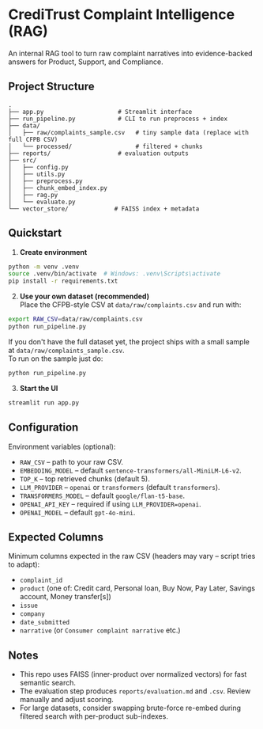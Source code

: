 # CrediTrust Complaint Intelligence (RAG)

An internal RAG tool to turn raw complaint narratives into evidence-backed answers for Product, Support, and Compliance.

## Project Structure
```
.
├── app.py                     # Streamlit interface
├── run_pipeline.py            # CLI to run preprocess + index
├── data/
│   ├── raw/complaints_sample.csv   # tiny sample data (replace with full CFPB CSV)
│   └── processed/                  # filtered + chunks
├── reports/                   # evaluation outputs
├── src/
│   ├── config.py
│   ├── utils.py
│   ├── preprocess.py
│   ├── chunk_embed_index.py
│   ├── rag.py
│   └── evaluate.py
└── vector_store/             # FAISS index + metadata
```

## Quickstart

1. **Create environment**
```bash
python -m venv .venv
source .venv/bin/activate  # Windows: .venv\Scripts\activate
pip install -r requirements.txt
```

2. **Use your own dataset (recommended)**  
   Place the CFPB-style CSV at `data/raw/complaints.csv` and run with:
```bash
export RAW_CSV=data/raw/complaints.csv
python run_pipeline.py
```

If you don't have the full dataset yet, the project ships with a small sample at `data/raw/complaints_sample.csv`.  
To run on the sample just do:
```bash
python run_pipeline.py
```

3. **Start the UI**
```bash
streamlit run app.py
```

## Configuration

Environment variables (optional):

- `RAW_CSV` – path to your raw CSV.
- `EMBEDDING_MODEL` – default `sentence-transformers/all-MiniLM-L6-v2`.
- `TOP_K` – top retrieved chunks (default 5).
- `LLM_PROVIDER` – `openai` or `transformers` (default `transformers`).
- `TRANSFORMERS_MODEL` – default `google/flan-t5-base`.
- `OPENAI_API_KEY` – required if using `LLM_PROVIDER=openai`.
- `OPENAI_MODEL` – default `gpt-4o-mini`.

## Expected Columns
Minimum columns expected in the raw CSV (headers may vary – script tries to adapt):
- `complaint_id`
- `product` (one of: Credit card, Personal loan, Buy Now, Pay Later, Savings account, Money transfer[s])
- `issue`
- `company`
- `date_submitted`
- `narrative` (or `Consumer complaint narrative` etc.)

## Notes
- This repo uses FAISS (inner-product over normalized vectors) for fast semantic search.
- The evaluation step produces `reports/evaluation.md` and `.csv`. Review manually and adjust scoring.
- For large datasets, consider swapping brute-force re-embed during filtered search with per-product sub-indexes.

